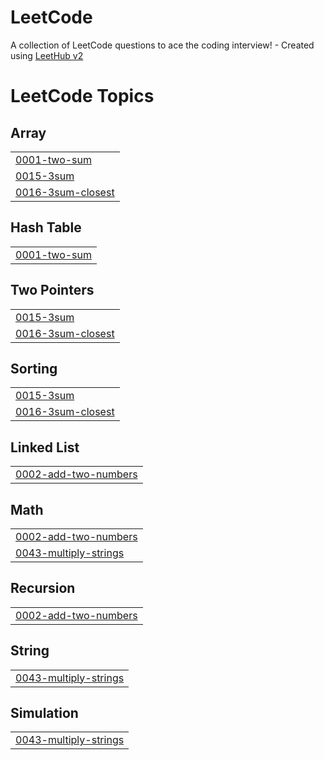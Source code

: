 # LeetCode
A collection of LeetCode questions to ace the coding interview! - Created using [LeetHub v2](https://github.com/arunbhardwaj/LeetHub-2.0)

<!---LeetCode Topics Start-->
# LeetCode Topics
## Array
|  |
| ------- |
| [0001-two-sum](https://github.com/Sreshta-Siliveri/LeetCode/tree/master/0001-two-sum) |
| [0015-3sum](https://github.com/Sreshta-Siliveri/LeetCode/tree/master/0015-3sum) |
| [0016-3sum-closest](https://github.com/Sreshta-Siliveri/LeetCode/tree/master/0016-3sum-closest) |
## Hash Table
|  |
| ------- |
| [0001-two-sum](https://github.com/Sreshta-Siliveri/LeetCode/tree/master/0001-two-sum) |
## Two Pointers
|  |
| ------- |
| [0015-3sum](https://github.com/Sreshta-Siliveri/LeetCode/tree/master/0015-3sum) |
| [0016-3sum-closest](https://github.com/Sreshta-Siliveri/LeetCode/tree/master/0016-3sum-closest) |
## Sorting
|  |
| ------- |
| [0015-3sum](https://github.com/Sreshta-Siliveri/LeetCode/tree/master/0015-3sum) |
| [0016-3sum-closest](https://github.com/Sreshta-Siliveri/LeetCode/tree/master/0016-3sum-closest) |
## Linked List
|  |
| ------- |
| [0002-add-two-numbers](https://github.com/Sreshta-Siliveri/LeetCode/tree/master/0002-add-two-numbers) |
## Math
|  |
| ------- |
| [0002-add-two-numbers](https://github.com/Sreshta-Siliveri/LeetCode/tree/master/0002-add-two-numbers) |
| [0043-multiply-strings](https://github.com/Sreshta-Siliveri/LeetCode/tree/master/0043-multiply-strings) |
## Recursion
|  |
| ------- |
| [0002-add-two-numbers](https://github.com/Sreshta-Siliveri/LeetCode/tree/master/0002-add-two-numbers) |
## String
|  |
| ------- |
| [0043-multiply-strings](https://github.com/Sreshta-Siliveri/LeetCode/tree/master/0043-multiply-strings) |
## Simulation
|  |
| ------- |
| [0043-multiply-strings](https://github.com/Sreshta-Siliveri/LeetCode/tree/master/0043-multiply-strings) |
<!---LeetCode Topics End-->